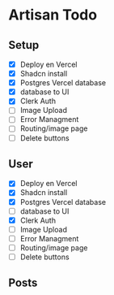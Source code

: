 # Artisan Todo

## Setup

- [X] Deploy en Vercel
- [X] Shadcn install
- [X] Postgres Vercel database
- [X] database to UI 
- [X] Clerk Auth
- [ ] Image Upload
- [ ] Error Managment
- [ ] Routing/image page 
- [ ] Delete buttons

## User 

- [X] Deploy en Vercel
- [X] Shadcn install
- [X] Postgres Vercel database
- [ ] database to UI
- [X] Clerk Auth
- [ ] Image Upload
- [ ] Error Managment
- [ ] Routing/image page 
- [ ] Delete buttons

## Posts


